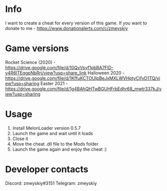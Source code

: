 # Info

I want to create a cheat for every version of this game. If you want to donate to me - https://www.donationalerts.com/c/zmeyskiy

# Game versions

Rocket Science (2020) - https://drive.google.com/file/d/10QvVsyf1pbBA7FlD-y4R6lTEqgpNbRrj/view?usp=share_link 
Halloween 2020 - https://drive.google.com/file/d/1KffuKCTOUIpBeJxMXLWVHptyCifvD1TQ/view?usp=sharing
Easter 2021 - https://drive.google.com/file/d/1g4BAhQHTwBGUHFrbEdhr68_mwtr337kJ/view?usp=sharing

# Usage

1. Install MelonLoader version 0.5.7
2. Launch the game and wait until it loads
3. Close it
4. Move the cheat .dll file to the Mods folder
5. Launch the game again and enjoy the cheat :)

# Developer contacts

Discord: zmeyskiy#3151
Telegram: zmeyskiy
